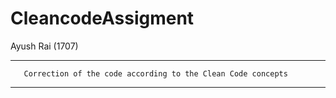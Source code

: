 # CleancodeAssigment

Ayush Rai
(1707)

------------
       Correction of the code according to the Clean Code concepts
-----------
